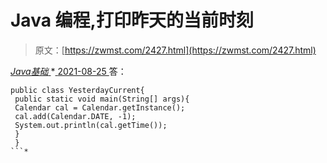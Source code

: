 <!--yml
category: 未分类
date: 0001-01-01 00:00:00
-->

# Java 编程,打印昨天的当前时刻

> 原文：[https://zwmst.com/2427.html](https://zwmst.com/2427.html)

   [ *Java基础* ](https://zwmst.com/java%e5%9f%ba%e7%a1%80)*[ <time datetime="2021-08-25T09:33:25+08:00"> 2021-08-25 </time> ](https://zwmst.com/2427.html)  答：

```
public class YesterdayCurrent{ 
 public static void main(String[] args){ 
 Calendar cal = Calendar.getInstance(); 
 cal.add(Calendar.DATE, -1); 
 System.out.println(cal.getTime()); 
 } 
 } 
```*